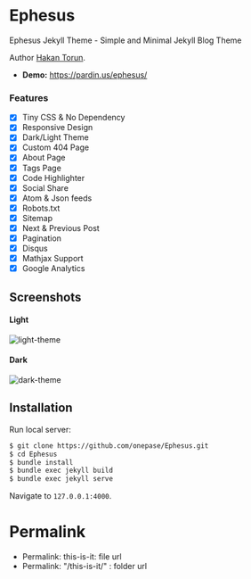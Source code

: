 # Ephesus

Ephesus Jekyll Theme - Simple and Minimal Jekyll Blog Theme

Author [Hakan Torun](https://hakan.io).

- **Demo:** https://pardin.us/ephesus/

### Features

- [x] Tiny CSS & No Dependency
- [x] Responsive Design
- [x] Dark/Light Theme
- [x] Custom 404 Page
- [x] About Page
- [x] Tags Page
- [x] Code Highlighter
- [x] Social Share
- [x] Atom & Json feeds
- [x] Robots.txt
- [x] Sitemap
- [x] Next & Previous Post
- [x] Pagination
- [x] Disqus
- [x] Mathjax Support
- [x] Google Analytics

## Screenshots

#### Light

![light-theme](https://github.com/onepase/Ephesus/blob/master/light.png)

#### Dark

![dark-theme](https://github.com/onepase/Ephesus/blob/master/dark.png)

## Installation

Run local server:

```bash
$ git clone https://github.com/onepase/Ephesus.git
$ cd Ephesus
$ bundle install
$ bundle exec jekyll build
$ bundle exec jekyll serve
```

Navigate to `127.0.0.1:4000`.

# Permalink

- Permalink: this-is-it: file url
- Permalink: "/this-is-it/" : folder url
